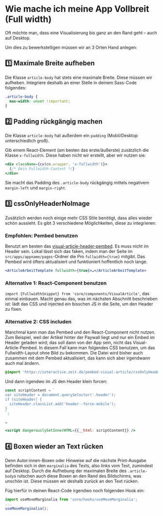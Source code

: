 # Wie mache ich meine App Vollbreit (Full width)

Oft möchte man, dass eine Visualisierung bis ganz an den Rand geht – auch auf Desktop.

Um dies zu bewerkstelligen müssen wir an 3 Orten Hand anlegen:

## 1️⃣ Maximale Breite aufheben

Die Klasse `article-body` hat stets eine maximale Breite. Diese müssen wir aufheben. Integriere deshalb an einer Stelle in deinem Sass-Code folgendes:

```css
.article-body {
  max-width: unset !important;
}
```

## 2️⃣ Padding rückgängig machen

Die Klasse `article-body` hat außerdem ein `padding` (Mobil/Desktop unterschiedlich groß).

Gib einem React-Element (am besten das erste/äußerste) zusätzlich die Klasse `x-fullwidth`. Diese haben nicht wir erstellt, aber wir nutzen sie:

```jsx
<div className={cx(cn.wrapper, 'x-fullwidth')}>
  {/* Dein Fullwidth-Content */}
</div>
```

Sie macht das Padding des `.article-body` rückgängig mittels negativem `margin-left` und `margin-right`.

## 3️⃣ cssOnlyHeaderNoImage

Zusätzlich werden noch einige mehr CSS Stile benötigt, dass alles wieder schön aussieht. Es gibt 3 verschiedene Möglichkeiten, diese zu integrieren:

### Empfohlen: Pembed benutzen

Benutzt am besten das [visual-article-header-pembed](https://vivi.zeit.de/repository/pembeds/visual-article-header-pembed). Es muss nicht im Header sein. Lokal lässt sich das faken, indem man der Seite im `src/apps/appname/pages`-Ordner die Pro `fullwidth={true}` mitgibt. Das Pembed wird öfters aktualisiert und funktioniert hoffentlich noch lange.

```jsx
<ArticleArbeitTemplate fullwidth={true}>…</ArticleArbeitTemplate>
```

### Alternative 1: React-Component benutzen

`import {FullwidthSnippet} from 'core/components/VisualArticle'`, das einmal einbauen. Macht genau das, was im nächsten Abschnitt beschrieben ist: lädt das CSS und injected ein bisschen JS in die Seite, um den Header zu fixen.

### Alternative 2: CSS includen

Manchmal kann man das Pembed und den React-Component nicht nutzen. Zum Beispiel, weil der Artikel hinter der Paywall liegt und nur ein Embed im Header geladen wird; das soll dann von der App sein, nicht das Visual-Article-Pembed. In diesem Fall kann man folgendes CSS benutzen, um das Fullwidth-Layout ohne Bild zu bekommen. Die Datei wird bisher auch zusammen mit dem Pembed aktualisiert, das kann sich aber irgendwann auch mal ändern.

```css
@import 'https://interactive.zeit.de/pembed-visual-article/cssOnlyHeaderNoImage.css';
```

Und dann irgendwo im JS den Header klein forcen:

```jsx
const scriptContent = `
var siteHeader = document.querySelector('.header');
if (siteHeader) {
  siteHeader.classList.add('header--force-mobile');
}
`;

…

<script dangerouslySetInnerHTML={{__html: scriptContent}} />
```

## 4️⃣ Boxen wieder an Text rücken

Denn Autor:innen-Boxen oder Hinweise auf die nächste Print-Ausgabe befinden sich in den `marginalia` des Texts, also links vom Text, zumindest auf Desktop. Durch die Aufhebung der maximalen Breite des `.article-body`s rutschen auch diese Boxen an den Rand des Bildschirms, was unschön ist. Diese müssen wir deshalb zurück an den Text rücken.

Füg hierfür in deinen React-Code irgendwo noch folgenden Hook ein:

```js
import useMoveMarginalia from 'core/hooks/useMoveMarginalia';
...
useMoveMarginalia();
```
